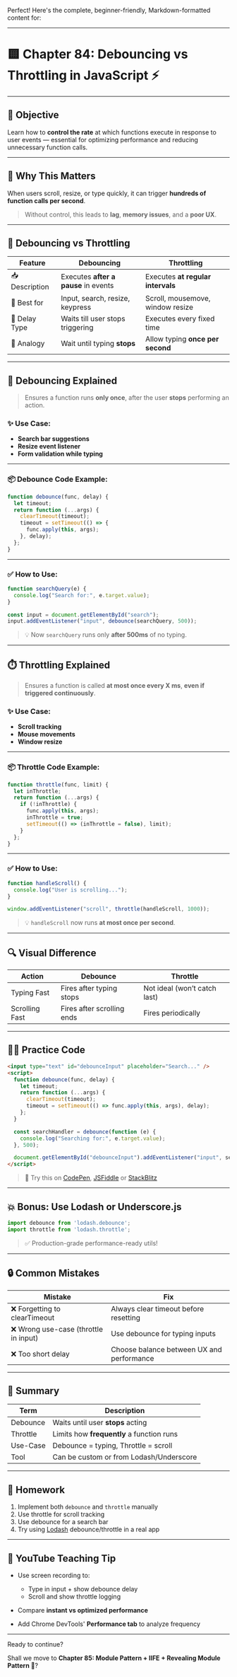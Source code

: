 Perfect! Here's the complete, beginner-friendly, Markdown-formatted content for:

---

# 🟨 Chapter 84: Debouncing vs Throttling in JavaScript ⚡

---

## 🎯 **Objective**

Learn how to **control the rate** at which functions execute in response to user events — essential for optimizing performance and reducing unnecessary function calls.

---

## 🧠 Why This Matters

When users scroll, resize, or type quickly, it can trigger **hundreds of function calls per second**.

> Without control, this leads to **lag**, **memory issues**, and a **poor UX**.

---

## 🔄 Debouncing vs Throttling

| Feature        | Debouncing                           | Throttling                        |
| -------------- | ------------------------------------ | --------------------------------- |
| 📥 Description | Executes **after a pause** in events | Executes **at regular intervals** |
| 📌 Best for    | Input, search, resize, keypress      | Scroll, mousemove, window resize  |
| 🔁 Delay Type  | Waits till user stops triggering     | Executes every fixed time         |
| 🧠 Analogy     | Wait until typing **stops**          | Allow typing **once per second**  |

---

## 🔁 Debouncing Explained

> Ensures a function runs **only once**, after the user **stops** performing an action.

### ✨ Use Case:

* **Search bar suggestions**
* **Resize event listener**
* **Form validation while typing**

---

### 📦 Debounce Code Example:

```js
function debounce(func, delay) {
  let timeout;
  return function (...args) {
    clearTimeout(timeout);
    timeout = setTimeout(() => {
      func.apply(this, args);
    }, delay);
  };
}
```

---

### ✅ How to Use:

```js
function searchQuery(e) {
  console.log("Search for:", e.target.value);
}

const input = document.getElementById("search");
input.addEventListener("input", debounce(searchQuery, 500));
```

> 💡 Now `searchQuery` runs only **after 500ms** of no typing.

---

## ⏱️ Throttling Explained

> Ensures a function is called **at most once every X ms**, **even if triggered continuously**.

### ✨ Use Case:

* **Scroll tracking**
* **Mouse movements**
* **Window resize**

---

### 📦 Throttle Code Example:

```js
function throttle(func, limit) {
  let inThrottle;
  return function (...args) {
    if (!inThrottle) {
      func.apply(this, args);
      inThrottle = true;
      setTimeout(() => (inThrottle = false), limit);
    }
  };
}
```

---

### ✅ How to Use:

```js
function handleScroll() {
  console.log("User is scrolling...");
}

window.addEventListener("scroll", throttle(handleScroll, 1000));
```

> 💡 `handleScroll` now runs **at most once per second**.

---

## 🔍 Visual Difference

| Action         | Debounce                   | Throttle                     |
| -------------- | -------------------------- | ---------------------------- |
| Typing Fast    | Fires after typing stops   | Not ideal (won’t catch last) |
| Scrolling Fast | Fires after scrolling ends | Fires periodically           |

---

## 👨‍💻 Practice Code

```html
<input type="text" id="debounceInput" placeholder="Search..." />
<script>
  function debounce(func, delay) {
    let timeout;
    return function (...args) {
      clearTimeout(timeout);
      timeout = setTimeout(() => func.apply(this, args), delay);
    };
  }

  const searchHandler = debounce(function (e) {
    console.log("Searching for:", e.target.value);
  }, 500);

  document.getElementById("debounceInput").addEventListener("input", searchHandler);
</script>
```

> 🧪 Try this on [CodePen](https://codepen.io), [JSFiddle](https://jsfiddle.net) or [StackBlitz](https://stackblitz.com)

---

## 💥 Bonus: Use Lodash or Underscore.js

```js
import debounce from 'lodash.debounce';
import throttle from 'lodash.throttle';
```

> ✅ Production-grade performance-ready utils!

---

## 🔒 Common Mistakes

| Mistake                              | Fix                                       |
| ------------------------------------ | ----------------------------------------- |
| ❌ Forgetting to clearTimeout         | Always clear timeout before resetting     |
| ❌ Wrong use-case (throttle in input) | Use debounce for typing inputs            |
| ❌ Too short delay                    | Choose balance between UX and performance |

---

## 🧠 Summary

| Term     | Description                               |
| -------- | ----------------------------------------- |
| Debounce | Waits until user **stops** acting         |
| Throttle | Limits how **frequently** a function runs |
| Use-Case | Debounce = typing, Throttle = scroll      |
| Tool     | Can be custom or from Lodash/Underscore   |

---

## 📘 Homework

1. Implement both `debounce` and `throttle` manually
2. Use throttle for scroll tracking
3. Use debounce for a search bar
4. Try using [Lodash](https://lodash.com/docs/) debounce/throttle in a real app

---

## 🎥 YouTube Teaching Tip

* Use screen recording to:

  * Type in input + show debounce delay
  * Scroll and show throttle logging
* Compare **instant vs optimized performance**
* Add Chrome DevTools' **Performance tab** to analyze frequency

---

Ready to continue?

Shall we move to **Chapter 85: Module Pattern + IIFE + Revealing Module Pattern 🧩**?
